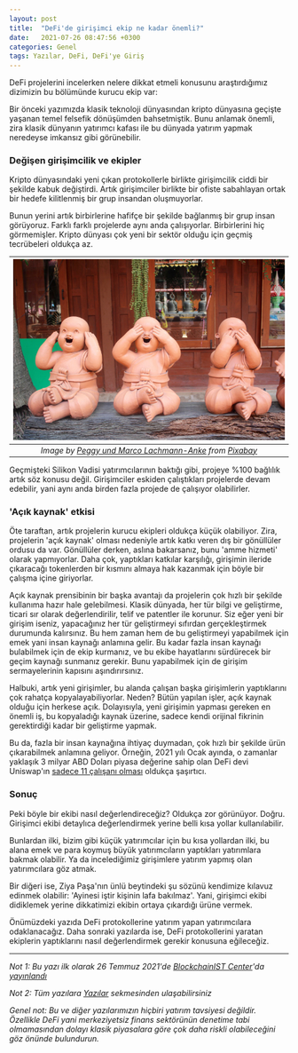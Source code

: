 ```yaml
---
layout: post
title:  "DeFi'de girişimci ekip ne kadar önemli?"
date:   2021-07-26 08:47:56 +0300
categories: Genel
tags: Yazılar, DeFi, DeFi'ye Giriş
---
```


DeFi projelerini incelerken nelere dikkat etmeli konusunu araştırdığımız dizimizin bu bölümünde kurucu ekip var: 

Bir önceki yazımızda klasik teknoloji dünyasından kripto dünyasına geçişte yaşanan temel felsefik dönüşümden bahsetmiştik. Bunu anlamak önemli, zira klasik dünyanın yatırımcı kafası ile bu dünyada yatırım yapmak neredeyse imkansız gibi görünebilir. 

### Değişen girişimcilik ve ekipler

Kripto dünyasındaki yeni çıkan protokollerle birlikte girişimcilik ciddi bir şekilde kabuk değiştirdi. Artık girişimciler birlikte bir ofiste sabahlayan ortak bir hedefe kilitlenmiş bir grup insandan oluşmuyorlar. 

Bunun yerini artık birbirlerine hafifçe bir şekilde bağlanmış bir grup insan görüyoruz. Farklı farklı projelerde aynı anda  çalışıyorlar. Birbirlerini hiç görmemişler. Kripto dünyası çok yeni bir sektör olduğu için geçmiş tecrübeleri oldukça az. 

| ![website](/assets/buddha-1128429_800.jpg)|
|:--:| 
| *Image by [Peggy und Marco Lachmann-Anke](https://pixabay.com/users/peggy_marco-1553824/) from [Pixabay](https://pixabay.com/)*|

Geçmişteki Silikon Vadisi yatırımcılarının baktığı gibi, projeye %100 bağlılık artık söz konusu değil. Girişimciler eskiden çalıştıkları projelerde devam edebilir, yani aynı anda birden fazla projede de çalışıyor olabilirler. 

### 'Açık kaynak' etkisi

Öte taraftan, artık projelerin kurucu ekipleri oldukça küçük olabiliyor. Zira, projelerin 'açık kaynak' olması nedeniyle artık katkı veren dış bir gönüllüler ordusu da var. Gönüllüler derken, aslına bakarsanız, bunu 'amme hizmeti' olarak yapmıyorlar. Daha çok, yaptıkları katkılar karşılığı, girişimin ileride çıkaracağı tokenlerden bir kısmını almaya hak kazanmak için böyle bir çalışma içine giriyorlar. 

Açık kaynak prensibinin bir başka avantajı da projelerin çok hızlı bir şekilde kullanıma hazır hale gelebilmesi. Klasik dünyada, her tür bilgi ve geliştirme, ticari sır olarak değerlendirilir, telif ve patentler ile korunur. Siz eğer yeni bir girişim iseniz, yapacağınız her tür geliştirmeyi sıfırdan gerçekleştirmek durumunda kalırsınız. Bu hem zaman hem de bu geliştirmeyi yapabilmek için emek yani insan kaynağı anlamına gelir. Bu kadar fazla insan kaynağı bulabilmek için de ekip kurmanız, ve bu ekibe hayatlarını sürdürecek bir geçim kaynağı sunmanız gerekir. Bunu yapabilmek için de girişim sermayelerinin kapısını aşındırırsınız. 

Halbuki, artık yeni girişimler, bu alanda çalışan başka girişimlerin yaptıklarını çok rahatça kopyalayabiliyorlar. Neden? Bütün yapılan işler, açık kaynak olduğu için herkese açık. Dolayısıyla, yeni girişimin yapması gereken en önemli iş, bu kopyaladığı kaynak üzerine, sadece kendi orijinal fikrinin gerektirdiği kadar bir geliştirme yapmak. 

Bu da, fazla bir insan kaynağına ihtiyaç duymadan, çok hızlı bir şekilde ürün çıkarabilmek anlamına geliyor. Örneğin, 2021 yılı Ocak ayında, o zamanlar yaklaşık 3 milyar ABD Doları piyasa değerine sahip olan DeFi devi Uniswap'ın [sadece 11 çalışanı olması](https://twitter.com/haydenzadams/status/1346575665940860929?lang=en) oldukça şaşırtıcı. 

### Sonuç

Peki böyle bir ekibi nasıl değerlendireceğiz? Oldukça zor görünüyor. Doğru. Girişimci ekibi detaylıca değerlendirmek yerine belli kısa yollar kullanılabilir. 

Bunlardan ilki, bizim gibi küçük yatırımcılar için bu kısa yollardan ilki, bu alana emek ve para koymuş büyük yatırımcıların yaptıkları yatırımlara bakmak olabilir. Ya da incelediğimiz girişimlere yatırım yapmış olan yatırımcılara göz atmak. 

Bir diğeri ise, Ziya Paşa'nın ünlü beytindeki şu sözünü kendimize kılavuz edinmek olabilir:  'Ayinesi iştir kişinin lafa bakılmaz'.  Yani, girişimci ekibi didiklemek yerine dikkatimizi ekibin ortaya çıkardığı ürüne vermek. 

Önümüzdeki yazıda DeFi protokollerine yatırım yapan yatırımcılara odaklanacağız. Daha sonraki yazılarda ise, DeFi protokollerini yaratan ekiplerin yaptıklarını nasıl değerlendirmek gerekir konusuna eğileceğiz. 


---

*Not 1: Bu yazı ilk olarak 26 Temmuz 2021'de [BlockchainIST Center](https://medium.com/blockchainist-center)'da [yayınlandı](https://medium.com/blockchainist-center/defide-giri%C5%9Fimci-ekip-ne-kadar-%C3%B6nemli-61d633fe6241)*

*Not 2: Tüm yazılara [Yazılar](/articles/) sekmesinden ulaşabilirsiniz*

*Genel not: Bu ve diğer yazılarımızın hiçbiri yatırım tavsiyesi değildir. Özellikle DeFi yani merkeziyetsiz finans sektörünün denetime tabi olmamasından dolayı klasik piyasalara göre çok daha riskli olabileceğini göz önünde bulundurun.* 
